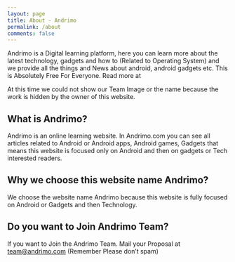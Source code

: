 ```yaml
---
layout: page
title: About - Andrimo
permalink: /about
comments: false
---  
```


Andrimo is a Digital learning platform, here you can learn more about the latest technology, gadgets and how to (Related to Operating System) and we provide all the things and News about android, android gadgets etc. This is Absolutely Free For Everyone. Read more at

At this time we could not show our Team Image or the name because the work is hidden by the owner of this website.

## What is Andrimo?

Andrimo is an online learning website. In Andrimo.com you can see all articles related to Android or Android apps, Android games, Gadgets that means this website is focused only on Android and then on gadgets or Tech interested readers.

## Why we choose this website name Andrimo?

We choose the website name Andrimo because this website is fully focused on Android or Gadgets and then Technology.

## Do you want to Join Andrimo Team?

If you want to Join the Andrimo Team. Mail your Proposal at team@andrimo.com (Remember Please don’t spam)
